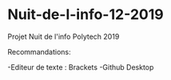 # Nuit-de-l-info-12-2019
Projet Nuit de l'info Polytech 2019

Recommandations:

-Editeur de texte : Brackets
-Github Desktop

